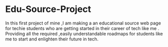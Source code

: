 # Edu-Source-Project
In this first project of mine ,I am making a an educational source web page for techie students who are getting started in their career of  tech like me .
<br>
Providing all the required ,easily understandable roadmaps for students like me to start and enlighten their future in tech.
